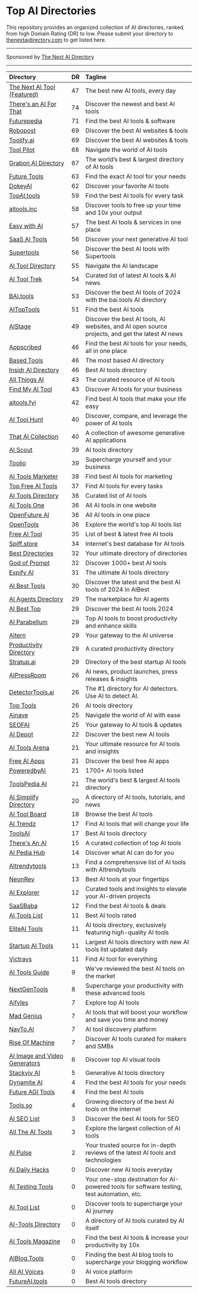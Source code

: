 # Top AI Directories

This repository provides an organized collection of AI directories, ranked from high Domain Rating (DR) to low. Please submit your directory to [thenextaidirectory.com](https://thenextaidirectory.com) to get listed here.

---

Sponsored by [The Next AI Directory](https://thenextaidirectory.com)

---

| Directory | DR | Tagline |
|:----------|:----------|:----------|
| [The Next AI Tool (Featured)](https://thenextaitool.com?ref=thenextaidirectory.com) | 47 | The best new AI tools, every day |
| [There's an AI For That](https://thenextaidirectory.com/go/theres-an-ai-for-that) | 74 | Discover the newest and best AI tools |
| [Futurepedia](https://thenextaidirectory.com/go/futurepedia) | 71 | Find the best AI tools & software |
| [Robopost](https://thenextaidirectory.com/go/robopost) | 69 | Discover the best AI websites & tools |
| [Toolify.ai](https://thenextaidirectory.com/go/toolify-ai) | 69 | Discover the best AI websites & tools |
| [Tool Pilot](https://thenextaidirectory.com/go/tool-pilot) | 68 | Navigate the world of AI tools |
| [Grabon AI Directory](https://thenextaidirectory.com/go/grabon-ai-directory) | 67 | The world’s best & largest directory of AI tools |
| [Future Tools](https://thenextaidirectory.com/go/future-tools) | 63 | Find the exact AI tool for your needs |
| [DokeyAI](https://thenextaidirectory.com/go/dokeyai) | 62 | Discover your favorite AI tools |
| [TopAI.tools](https://thenextaidirectory.com/go/topai-tools) | 59 | Find the best AI tools for every task |
| [aitools.inc](https://thenextaidirectory.com/go/aitools-inc) | 58 | Discover tools to free up your time and 10x your output |
| [Easy with AI](https://thenextaidirectory.com/go/easy-with-ai) | 57 | The best AI tools & services in one place |
| [SaaS AI Tools](https://thenextaidirectory.com/go/saas-ai-tools) | 56 | Discover your next generative AI tool |
| [Supertools](https://thenextaidirectory.com/go/supertools) | 56 | Discover the best AI tools with Supertools |
| [AI Tool Directory](https://thenextaidirectory.com/go/ai-tool-directory) | 55 | Navigate the AI landscape |
| [AI Tool Trek](https://thenextaidirectory.com/go/ai-tool-trek) | 54 | Curated list of latest AI tools & AI news |
| [BAI.tools](https://thenextaidirectory.com/go/bai-tools) | 53 | Discover the best AI tools of 2024 with the bai.tools AI directory |
| [AITopTools](https://thenextaidirectory.com/go/aitoptools) | 51 | Find the best AI tools |
| [AIStage](https://thenextaidirectory.com/go/aistage) | 49 | Discover the best AI tools, AI websites, and AI open source projects, and get the latest AI news |
| [Appscribed](https://thenextaidirectory.com/go/appscribed) | 46 | Find the best AI tools for your needs, all in one place |
| [Based Tools](https://thenextaidirectory.com/go/based-tools) | 46 | The most based AI directory |
| [Insidr AI Directory](https://thenextaidirectory.com/go/insidr-ai-directory) | 46 | Best AI tools directory |
| [All Things AI](https://thenextaidirectory.com/go/all-things-ai) | 43 | The curated resource of AI tools |
| [Find My AI Tool](https://thenextaidirectory.com/go/find-my-ai-tool) | 43 | Discover AI tools for your business |
| [aitools.fyi](https://thenextaidirectory.com/go/aitools-fyi) | 42 | Find best AI tools that make your life easy |
| [AI Tool Hunt](https://thenextaidirectory.com/go/ai-tool-hunt) | 40 | Discover, compare, and leverage the power of AI tools |
| [That AI Collection](https://thenextaidirectory.com/go/that-ai-collection) | 40 | A collection of awesome generative AI applications |
| [AI Scout](https://thenextaidirectory.com/go/ai-scout) | 39 | AI tools directory |
| [Toolio](https://thenextaidirectory.com/go/toolio) | 39 | Supercharge yourself and your business |
| [AI Tools Marketer](https://thenextaidirectory.com/go/ai-tools-marketer) | 38 | Find best AI tools for marketing |
| [Top Free AI Tools](https://thenextaidirectory.com/go/top-free-ai-tools) | 37 | Find AI tools for every tasks |
| [AI Tools Directory](https://thenextaidirectory.com/go/ai-tools-directory-2) | 36 | Curated list of AI tools |
| [AI Tools One](https://thenextaidirectory.com/go/ai-tools-one) | 36 | All AI tools in one website |
| [OpenFuture AI](https://thenextaidirectory.com/go/openfuture-ai) | 36 | All AI tools in one place |
| [OpenTools](https://thenextaidirectory.com/go/opentools) | 36 | Explore the world's top AI tools list |
| [Free AI Tool](https://thenextaidirectory.com/go/free-ai-tool) | 35 | List of best & latest free AI tools |
| [Spiff.store](https://thenextaidirectory.com/go/spiff-store) | 34 | Internet's best database for AI tools |
| [Best Directories](https://thenextaidirectory.com/go/best-directories) | 32 | Your ultimate directory of directories |
| [God of Prompt](https://thenextaidirectory.com/go/god-of-prompt) | 32 | Discover 1000+ best AI tools |
| [Expify AI](https://thenextaidirectory.com/go/expify-ai) | 31 | The ultimate AI tools directory |
| [AI Best Tools](https://thenextaidirectory.com/go/ai-best-tools) | 30 | Discover the latest and the best AI tools of 2024 in AIBest |
| [AI Agents Directory](https://thenextaidirectory.com/go/ai-agents-directory) | 29 | The marketplace for AI agents |
| [AI Best Top](https://thenextaidirectory.com/go/ai-best-top) | 29 | Discover the best AI tools 2024 |
| [AI Parabellum](https://thenextaidirectory.com/go/ai-parabellum) | 29 | Top AI tools to boost productivity and enhance skills |
| [Altern](https://thenextaidirectory.com/go/altern) | 29 | Your gateway to the AI universe |
| [Productivity Directory](https://thenextaidirectory.com/go/productivity-directory) | 29 | A curated productivity directory |
| [Stratup.ai](https://thenextaidirectory.com/go/stratup-ai) | 29 | Directory of the best startup AI tools |
| [AIPressRoom](https://thenextaidirectory.com/go/aipressroom) | 26 | AI news, product launches, press releases & insights |
| [DetectorTools.ai](https://thenextaidirectory.com/go/detectortools-ai) | 26 | The #1 directory for AI detectors. Use AI to detect AI. |
| [Top Tools](https://thenextaidirectory.com/go/top-tools) | 26 | AI tools directory |
| [Ainave](https://thenextaidirectory.com/go/ainave) | 25 | Navigate the world of AI with ease |
| [SEOFAI](https://thenextaidirectory.com/go/seofai) | 25 | Your gateway to AI tools & updates |
| [AI Depot](https://thenextaidirectory.com/go/ai-depot) | 22 | Discover the best new AI tools |
| [AI Tools Arena](https://thenextaidirectory.com/go/ai-tools-arena) | 21 | Your ultimate resource for AI tools and insights |
| [Free AI Apps](https://thenextaidirectory.com/go/free-ai-apps) | 21 | Discover the best free AI apps |
| [PoweredbyAI](https://thenextaidirectory.com/go/poweredbyai) | 21 | 1700+ AI tools listed |
| [ToolsPedia AI](https://thenextaidirectory.com/go/toolspedia-ai) | 21 | The world's best & largest AI tools directory |
| [AI Simplify Directory](https://thenextaidirectory.com/go/ai-simplify-directory) | 20 | A directory of AI tools, tutorials, and news |
| [AI Tool Board](https://thenextaidirectory.com/go/ai-tool-board) | 18 | Browse the best AI tools |
| [AI Trendz](https://thenextaidirectory.com/go/ai-trendz) | 17 | Find AI tools that will change your life |
| [ToolsAI](https://thenextaidirectory.com/go/toolsai) | 17 | Best AI tools directory |
| [There's An AI](https://thenextaidirectory.com/go/theres-an-ai) | 15 | A curated collection of top AI tools |
| [AI Pedia Hub](https://thenextaidirectory.com/go/ai-pedia-hub) | 14 | Discover what AI can do for you |
| [AItrendytools](https://thenextaidirectory.com/go/aitrendytools) | 13 | Find a comprehensive list of AI tools with AItrendytools |
| [NeonRev](https://thenextaidirectory.com/go/neonrev) | 13 | Best AI tools at your fingertips |
| [AI Explorer](https://thenextaidirectory.com/go/ai-explorer) | 12 | Curated tools and insights to elevate your AI-driven projects |
| [SaaSBaba](https://thenextaidirectory.com/go/saasbaba) | 12 | Find the best AI tools & deals |
| [AI Tools List](https://thenextaidirectory.com/go/ai-tools-list) | 11 | Best AI tools rated |
| [EliteAI Tools](https://thenextaidirectory.com/go/eliteai-tools) | 11 | AI tools directory, exclusively featuring high-quality AI tools |
| [Startup AI Tools](https://thenextaidirectory.com/go/startup-ai-tools) | 11 | Largest AI tools directory with new AI tools list updated daily |
| [Victrays](https://thenextaidirectory.com/go/victrays) | 11 | Find AI tool for everything |
| [AI Tools Guide](https://thenextaidirectory.com/go/ai-tools-guide) | 9 | We've reviewed the best AI tools on the market |
| [NextGenTools](https://thenextaidirectory.com/go/nextgentools) | 8 | Supercharge your productivity with these advanced tools |
| [Aifyles](https://thenextaidirectory.com/go/aifyles) | 7 | Explore top AI tools |
| [Mad Genius](https://thenextaidirectory.com/go/mad-genius) | 7 | AI tools that will boost your workflow and save you time and money |
| [NavTo.AI](https://thenextaidirectory.com/go/navto-ai) | 7 | AI tool discovery platform |
| [Rise Of Machine](https://thenextaidirectory.com/go/rise-of-machine) | 7 | Discover AI tools curated for makers and SMBs |
| [AI Image and Video Generators](https://thenextaidirectory.com/go/ai-image-and-video-generators) | 6 | Discover top AI visual tools |
| [Stackviv AI](https://thenextaidirectory.com/go/stackviv-ai) | 5 | Generative AI tools directory  |
| [Dynamite AI](https://thenextaidirectory.com/go/dynamite-ai) | 4 | Find the best AI tools for your needs |
| [Future AGI Tools](https://thenextaidirectory.com/go/future-agi-tools) | 4 | Find the best AI tools |
| [Tools.so](https://thenextaidirectory.com/go/tools-so) | 4 | Growing directory of the best AI tools on the internet |
| [AI SEO List](https://thenextaidirectory.com/go/ai-seo-list) | 3 | Discover the best AI tools for SEO |
| [All The AI Tools](https://thenextaidirectory.com/go/all-the-ai-tools) | 3 | Explore the largest collection of AI tools |
| [AI Pulse](https://thenextaidirectory.com/go/ai-pulse) | 2 | Your trusted source for in-depth reviews of the latest AI tools and technologies |
| [AI Daily Hacks](https://thenextaidirectory.com/go/ai-daily-hacks) | 0 | Discover new AI tools everyday |
| [AI Testing Tools](https://thenextaidirectory.com/go/ai-testing-tools) | 0 | Your one-stop destination for AI-powered tools for software testing, test automation, etc. |
| [AI Tool List](https://thenextaidirectory.com/go/ai-tool-list) | 0 | Discover tools to supercharge your AI journey |
| [AI-Tools Directory](https://thenextaidirectory.com/go/ai-tools-directory) | 0 | A directory of AI tools curated by AI itself |
| [AI Tools Magazine](https://thenextaidirectory.com/go/ai-tools-magazine) | 0 | Find the best AI tools & increase your productivity by 10x |
| [AIBlog.Tools](https://thenextaidirectory.com/go/aiblog-tools) | 0 | Finding the best AI blog tools to supercharge your blogging workflow |
| [All AI Voices](https://thenextaidirectory.com/go/all-ai-voices) | 0 |  AI voice platform |
| [FutureAI.tools](https://thenextaidirectory.com/go/futureai-tools) | 0 | Best AI tools directory |
